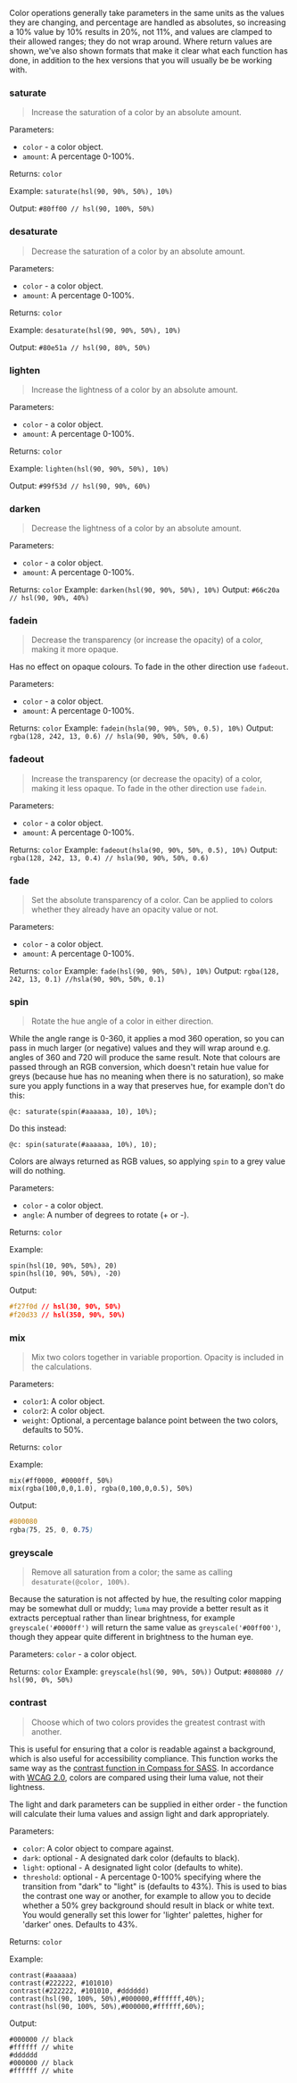 Color operations generally take parameters in the same units as the values they are changing, and percentage are handled as absolutes, so increasing a 10% value by 10% results in 20%, not 11%, and values are clamped to their allowed ranges; they do not wrap around. Where return values are shown, we've also shown formats that make it clear what each function has done, in addition to the hex versions that you will usually be be working with.

### saturate

> Increase the saturation of a color by an absolute amount.

Parameters:

* `color` - a color object.
* `amount`: A percentage 0-100%.

Returns: `color`

Example: `saturate(hsl(90, 90%, 50%), 10%)`

Output: `#80ff00 // hsl(90, 100%, 50%)`


### desaturate

> Decrease the saturation of a color by an absolute amount.

Parameters:

* `color` - a color object.
* `amount`: A percentage 0-100%.

Returns: `color`

Example: `desaturate(hsl(90, 90%, 50%), 10%)`

Output: `#80e51a // hsl(90, 80%, 50%)`


### lighten

> Increase the lightness of a color by an absolute amount.

Parameters:

* `color` - a color object.
* `amount`: A percentage 0-100%.

Returns: `color`

Example: `lighten(hsl(90, 90%, 50%), 10%)`

Output: `#99f53d // hsl(90, 90%, 60%)`


### darken

> Decrease the lightness of a color by an absolute amount.

Parameters:

* `color` - a color object.
* `amount`: A percentage 0-100%.

Returns: `color`
Example: `darken(hsl(90, 90%, 50%), 10%)`
Output: `#66c20a // hsl(90, 90%, 40%)`


### fadein

> Decrease the transparency (or increase the opacity) of a color, making it more opaque.

Has no effect on opaque colours. To fade in the other direction use `fadeout`.

Parameters:

* `color` - a color object.
* `amount`: A percentage 0-100%.

Returns: `color`
Example: `fadein(hsla(90, 90%, 50%, 0.5), 10%)`
Output: `rgba(128, 242, 13, 0.6) // hsla(90, 90%, 50%, 0.6)`


### fadeout

> Increase the transparency (or decrease the opacity) of a color, making it less opaque. To fade in the other direction use `fadein`.

Parameters:

* `color` - a color object.
* `amount`: A percentage 0-100%.

Returns: `color`
Example: `fadeout(hsla(90, 90%, 50%, 0.5), 10%)`
Output: `rgba(128, 242, 13, 0.4) // hsla(90, 90%, 50%, 0.6)`


### fade

> Set the absolute transparency of a color. Can be applied to colors whether they already have an opacity value or not.

Parameters:

* `color` - a color object.
* `amount`: A percentage 0-100%.

Returns: `color`
Example: `fade(hsl(90, 90%, 50%), 10%)`
Output: `rgba(128, 242, 13, 0.1) //hsla(90, 90%, 50%, 0.1)`


### spin

> Rotate the hue angle of a color in either direction.

While the angle range is 0-360, it applies a mod 360 operation, so you can pass in much larger (or negative) values and they will wrap around e.g. angles of 360 and 720 will produce the same result. Note that colours are passed through an RGB conversion, which doesn't retain hue value for greys (because hue has no meaning when there is no saturation), so make sure you apply functions in a way that preserves hue, for example don't do this:

```less
@c: saturate(spin(#aaaaaa, 10), 10%);
```

Do this instead:

```less
@c: spin(saturate(#aaaaaa, 10%), 10);
```

Colors are always returned as RGB values, so applying `spin` to a grey value will do nothing.

Parameters:

* `color` - a color object.
* `angle`: A number of degrees to rotate (+ or -).

Returns: `color`

Example:

```less
spin(hsl(10, 90%, 50%), 20)
spin(hsl(10, 90%, 50%), -20)
```

Output:

```css
#f27f0d // hsl(30, 90%, 50%)
#f20d33 // hsl(350, 90%, 50%)
```

### mix

> Mix two colors together in variable proportion. Opacity is included in the calculations.

Parameters:

* `color1`: A color object.
* `color2`: A color object.
* `weight`: Optional, a percentage balance point between the two colors, defaults to 50%.

Returns: `color`

Example:

```less
mix(#ff0000, #0000ff, 50%)
mix(rgba(100,0,0,1.0), rgba(0,100,0,0.5), 50%)
```

Output:

```css
#800080
rgba(75, 25, 0, 0.75)
```

### greyscale

> Remove all saturation from a color; the same as calling `desaturate(@color, 100%)`.

Because the saturation is not affected by hue, the resulting color mapping may be somewhat dull or muddy; `luma` may provide a better result as it extracts perceptual rather than linear brightness, for example `greyscale('#0000ff')` will return the same value as `greyscale('#00ff00')`, though they appear quite different in brightness to the human eye.

Parameters: `color` - a color object.

Returns: `color`
Example: `greyscale(hsl(90, 90%, 50%))`
Output: `#808080 // hsl(90, 0%, 50%)`


### contrast

> Choose which of two colors provides the greatest contrast with another.

This is useful for ensuring that a color is readable against a background, which is also useful for accessibility compliance. This function works the same way as the [contrast function in Compass for SASS](http://compass-style.org/reference/compass/utilities/color/contrast/). In accordance with [WCAG 2.0](http://www.w3.org/TR/2008/REC-WCAG20-20081211/#relativeluminancedef), colors are compared using their luma value, not their lightness.

The light and dark parameters can be supplied in either order - the function will calculate their luma values and assign light and dark appropriately.

Parameters:

* `color`: A color object to compare against.
* `dark`: optional - A designated dark color (defaults to black).
* `light`: optional - A designated light color (defaults to white).
* `threshold`: optional - A percentage 0-100% specifying where the transition from "dark" to "light" is (defaults to 43%). This is used to bias the contrast one way or another, for example to allow you to decide whether a 50% grey background should result in black or white text. You would generally set this lower for 'lighter' palettes, higher for 'darker' ones. Defaults to 43%.

Returns: `color`

Example:

```less
contrast(#aaaaaa)
contrast(#222222, #101010)
contrast(#222222, #101010, #dddddd)
contrast(hsl(90, 100%, 50%),#000000,#ffffff,40%);
contrast(hsl(90, 100%, 50%),#000000,#ffffff,60%);
```

Output:

```
#000000 // black
#ffffff // white
#dddddd
#000000 // black
#ffffff // white
```